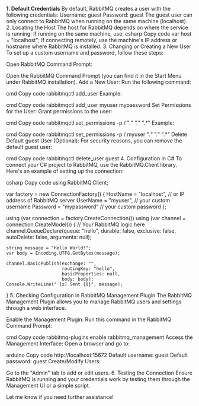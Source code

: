 **1. Default Credentials**
By default, RabbitMQ creates a user with the following credentials:
Username: guest
Password: guest
The guest user can only connect to RabbitMQ when running on the same machine (localhost).
2. Locating the Host
The host for RabbitMQ depends on where the service is running:
If running on the same machine, use:
csharp
Copy code
var host = "localhost";
If connecting remotely, use the machine's IP address or hostname where RabbitMQ is installed.
3. Changing or Creating a New User
To set up a custom username and password, follow these steps:

Open RabbitMQ Command Prompt:

Open the RabbitMQ Command Prompt (you can find it in the Start Menu under RabbitMQ installation).
Add a New User: Run the following command:

cmd
Copy code
rabbitmqctl add_user <username> <password>
Example:

cmd
Copy code
rabbitmqctl add_user myuser mypassword
Set Permissions for the User: Grant permissions to the user:

cmd
Copy code
rabbitmqctl set_permissions -p / <username> ".*" ".*" ".*"
Example:

cmd
Copy code
rabbitmqctl set_permissions -p / myuser ".*" ".*" ".*"
Delete Default guest User (Optional): For security reasons, you can remove the default guest user:

cmd
Copy code
rabbitmqctl delete_user guest
4. Configuration in C#
To connect your C# project to RabbitMQ, use the RabbitMQ.Client library. Here's an example of setting up the connection:

csharp
Copy code
using RabbitMQ.Client;

var factory = new ConnectionFactory()
{
    HostName = "localhost", // or IP address of RabbitMQ server
    UserName = "myuser",    // your custom username
    Password = "mypassword" // your custom password
};

using (var connection = factory.CreateConnection())
using (var channel = connection.CreateModel())
{
    // Your RabbitMQ logic here
    channel.QueueDeclare(queue: "hello",
                         durable: false,
                         exclusive: false,
                         autoDelete: false,
                         arguments: null);

    string message = "Hello World!";
    var body = Encoding.UTF8.GetBytes(message);

    channel.BasicPublish(exchange: "",
                         routingKey: "hello",
                         basicProperties: null,
                         body: body);
    Console.WriteLine(" [x] Sent {0}", message);
}
5. Checking Configuration in RabbitMQ Management Plugin
The RabbitMQ Management Plugin allows you to manage RabbitMQ users and settings through a web interface.

Enable the Management Plugin: Run this command in the RabbitMQ Command Prompt:

cmd
Copy code
rabbitmq-plugins enable rabbitmq_management
Access the Management Interface: Open a browser and go to:

arduino
Copy code
http://localhost:15672
Default username: guest
Default password: guest
Create/Modify Users:

Go to the "Admin" tab to add or edit users.
6. Testing the Connection
Ensure RabbitMQ is running and your credentials work by testing them through the Management UI or a simple script.

Let me know if you need further assistance!

